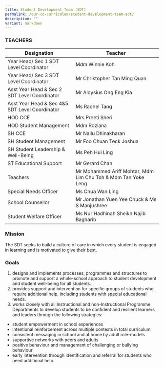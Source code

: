 ```yaml
---
title: Student Development Team (SDT)
permalink: /our-co-curriculum/student-development-team-sdt/
description: ""
variant: markdown
---
```

### TEACHERS

| Designation | Teacher |
|---|---|
| Year Head/ Sec 1 SDT Level Coordinator | Mdm Winnie Koh |
| Year Head/ Sec 3 SDT Level Coordinator | Mr Christopher Tan Ming Quan |
| Asst Year Head & Sec 2 SDT Level Coordinator | Mr Aloysius Ong Eng Kia |
| Asst Year Head & Sec 4&5 SDT Level Coordinator | Ms Rachel Tang |
| HOD CCE | Mrs Preeti Sheri |
| HOD Student Management | Mdm Roziana |
| SH CCE | Mr Nallu Dhinakharan |
| SH Student Management | Mr Foo Chuan Teck Joshua |
| SH Student Leadership & Well-Being | Ms Peh Hui Ling |
| ST Educational Support | Mr Gerard Chan |
| Teachers | Mr Mohammed Ariff Mohtar,  Mdm Lim Chu Toh & Mdm Tan Yoke Leng                                                         |
| Special Needs Officer | Ms Chua Wan Ling |
| School Counsellor | Mr Jonathan Yuen Yee Chuck & Ms S Manjushree |
| Student Welfare Officer | Ms Nur Hadhinah Sheikh Najib Bagharib |

### Mission
The SDT seeks to build a culture of care in which every student is engaged in learning and is motivated to give their best.

### Goals
1.  designs and implements processes, programmes and structures to promote and support a whole-school approach to student development and student well-being for all students.
2.  provides support and intervention for specific groups of students who require additional help, including students with special educational needs.
3.  works closely with all Instructional and non-Instructional Programme Departments to develop students to be confident and resilient learners and leaders through the following strategies:

*   student empowerment in school experiences
*   intentional reinforcement across multiple contexts in total curriculum
*   consistent messaging in school and at home by adult role-models
*   supportive networks with peers and adults
*   positive behaviour and management of challenging or bullying behaviour
*   early intervention through identification and referral for students who need additional help.